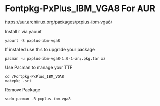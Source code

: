 # Fontpkg-PxPlus_IBM_VGA8 For AUR

https://aur.archlinux.org/packages/pxplus-ibm-vga8/

Install it via yaourt 
```shell
yaourt -S pxplus-ibm-vga8
```

If installed use this to upgrade your package
```shell
pacman -u pxplus-ibm-vga8-1.0-1-any.pkg.tar.xz
```

Use Pacman to manage your TTF
```shell
cd /Fontpkg-PxPlus_IBM_VGA8
makepkg -sri
```

Remove Package
```shell
sudo pacman -R pxplus-ibm-vga8
```
